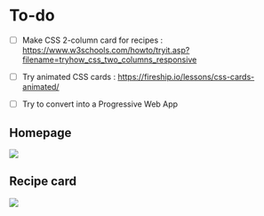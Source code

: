 # To-do
-[ ] Make CSS 2-column card for recipes : https://www.w3schools.com/howto/tryit.asp?filename=tryhow_css_two_columns_responsive
- [ ] Try animated CSS cards : https://fireship.io/lessons/css-cards-animated/
- [ ] Try to convert into a Progressive Web App


## Homepage
![](https://cdn.vectorstock.com/i/1000x1000/45/56/restaurant-cafe-menu-template-flat-design-vector-8854556.webp)

## Recipe card
![](https://i.pinimg.com/564x/4a/23/74/4a2374ae6b119efdd5aab195068a1cfd.jpg)